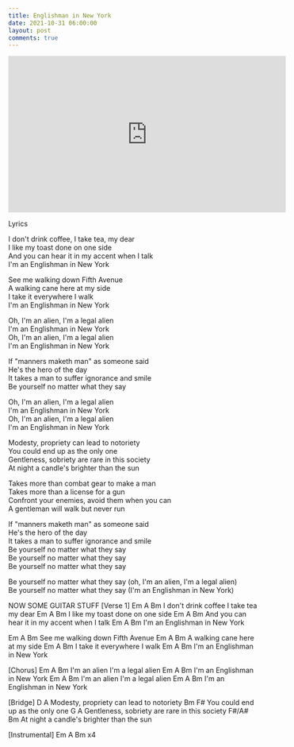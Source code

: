 ```yaml
---
title: Englishman in New York
date: 2021-10-31 06:00:00
layout: post
comments: true
---
```


<iframe width="560" height="315" src="https://www.youtube.com/embed/d27gTrPPAyk" title="YouTube video player" frameborder="0" allow="accelerometer; autoplay; clipboard-write; encrypted-media; gyroscope; picture-in-picture" allowfullscreen></iframe>


Lyrics

I don't drink coffee, I take tea, my dear  
I like my toast done on one side  
And you can hear it in my accent when I talk  
I'm an Englishman in New York

See me walking down Fifth Avenue  
A walking cane here at my side  
I take it everywhere I walk  
I'm an Englishman in New York

Oh, I'm an alien, I'm a legal alien  
I'm an Englishman in New York  
Oh, I'm an alien, I'm a legal alien  
I'm an Englishman in New York

If "manners maketh man" as someone said  
He's the hero of the day  
It takes a man to suffer ignorance and smile  
Be yourself no matter what they say

Oh, I'm an alien, I'm a legal alien  
I'm an Englishman in New York  
Oh, I'm an alien, I'm a legal alien  
I'm an Englishman in New York

Modesty, propriety can lead to notoriety  
You could end up as the only one  
Gentleness, sobriety are rare in this society  
At night a candle's brighter than the sun

Takes more than combat gear to make a man  
Takes more than a license for a gun  
Confront your enemies, avoid them when you can  
A gentleman will walk but never run

If "manners maketh man" as someone said  
He's the hero of the day  
It takes a man to suffer ignorance and smile  
Be yourself no matter what they say  
Be yourself no matter what they say  
Be yourself no matter what they say

Be yourself no matter what they say (oh, I'm an alien, I'm a legal alien)  
Be yourself no matter what they say (I'm an Englishman in New York)


NOW SOME GUITAR STUFF
[Verse 1]
Em               A          Bm
I don't drink coffee I take tea my dear
Em            A               Bm
I like my toast done on one side
Em          A               Bm
And you can hear it in my accent when I talk
       Em            A     Bm
I'm an Englishman in New  York
 
Em       A            Bm
See me walking down Fifth Avenue
Em         A               Bm
A walking cane here at my side
Em         A               Bm
I take it everywhere I walk
Em                A       Bm
I'm an Englishman in New York
 
 
[Chorus]
Em      A    Bm
I'm an alien   I'm a legal alien
        Em        A        Bm
I'm an Englishman  in New York
Em      A    Bm
I'm an alien   I'm a legal alien
        Em        A      Bm
I'm an Englishman in New York
 
  
[Bridge]
D                       A
Modesty, propriety can lead to notoriety
Bm                             F#
You could end up as the only one
 G                        A
Gentleness, sobriety are rare in this society
  F#/A#                               Bm
At night a candle's brighter than the sun
 
 
[Instrumental]
Em   A   Bm  x4
 
